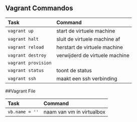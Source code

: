 
## Vagrant Commandos

| Task 					| Command                           |
| :---                  | :---                              |
| `vagrant up` 			| start de virtuele machine			|
| `vagrant halt` 		| sluit de virtuele machine af		|
| `vagrant reload` 		| herstart de virtuele machine		|
| `vagrant destroy` 	| verwijderd de virtuele machine	|
| `vagrant provision` 	|									|
| `vagrant status` 		| toont de status					|
| `vagrant ssh`			| maakt een ssh verbinding			|


##Vagrant File

| Task 					| Command                           |
| :---                  | :---                              |
| `vb.name = ''`		| naam van vm in virtualbox			|
